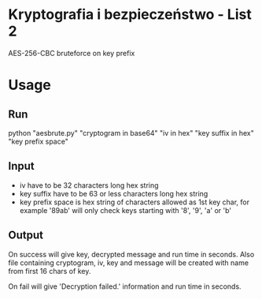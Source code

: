 # Kryptografia i bezpieczeństwo - List 2
AES-256-CBC bruteforce on key prefix

# Usage

## Run
python "aesbrute.py" "cryptogram in base64" "iv in hex" "key suffix in hex" "key prefix space"

## Input
- iv have to be 32 characters long hex string
- key suffix have to be 63 or less characters long hex string
- key prefix space is hex string of characters allowed as 1st key char, for example '89ab' will only check keys starting with '8', '9', 'a' or 'b'

## Output
On success will give key, decrypted message and run time in seconds. Also file containing cryptogram, iv, key and message will be created with name from first 16 chars of key.

On fail will give 'Decryption failed.' information and run time in seconds.
